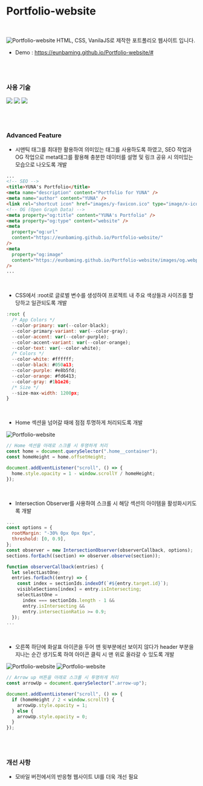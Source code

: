 # Portfolio-website

<br/>

![Portfolio-website](https://github.com/eunbaming/Portfolio-website/assets/110072947/d12305a4-bf7d-451a-9d3c-f3fc91c89b2c)
HTML, CSS, VanilaJS로 제작한 포트폴리오 웹사이트 입니다.

+ Demo : https://eunbaming.github.io/Portfolio-website/#

<br/>
<br/>

### 사용 기술 

<a href="#"><img src="https://img.shields.io/badge/HTML5-E34F26?style=flat-square&logo=HTML5&logoColor=white"/></a>
<a href="#"><img src="https://img.shields.io/badge/CSS3-1572B6?style=flat-square&logo=CSS3&logoColor=white"/></a>
<a href="#"><img src="https://img.shields.io/badge/JavaScript-F7DF1E?style=flat-square&logo=JavaScript&logoColor=white"/></a>

<br/>
<br/>

### Advanced Feature

+ 시맨틱 태그를 최대한 활용하여 의미있는 태그를 사용하도록 하였고, SEO 작업과 OG 작업으로 meta태그를 활용해 충분한 데이터를 설명 및 링크 공유 시 의미있는 모습으로 나오도록 개발

```html
...
<!-- SEO -->
<title>YUNA's Portfolio</title>
<meta name="description" content="Portfolio for YUNA" />
<meta name="author" content="YUNA" />
<link rel="shortcut icon" href="images/y-favicon.ico" type="image/x-icon" />
<!-- OG (Open Graph Data) -->
<meta property="og:title" content="YUNA's Portfolio" />
<meta property="og:type" content="website" />
<meta
  property="og:url"
  content="https://eunbaming.github.io/Portfolio-website/"
/>
<meta
  property="og:image"
  content="https://eunbaming.github.io/Portfolio-website/images/og.webp"
/>
...
```

<br/>

+ CSS에서 :root로 글로벌 변수를 생성하여 프로젝트 내 주요 색상들과 사이즈를 할당하고 일관되도록 개발

```javascript
:root {
  /* App Colors */
  --color-primary: var(--color-black);
  --color-primary-variant: var(--color-gray);
  --color-accent: var(--color-purple);
  --color-accent-variant: var(--color-orange);
  --color-text: var(--color-white);
  /* Colors */
  --color-white: #ffffff;
  --color-black: #050a13;
  --color-purple: #e8b5fd;
  --color-orange: #fd6413;
  --color-gray: #1b1e26;
  /* Size */
  --size-max-width: 1200px;
}
```

<br/>

+ Home 섹션을 넘어갈 때에 점점 투명하게 처리되도록 개발

![Portfolio-website](https://github.com/eunbaming/Portfolio-website/assets/110072947/8fb230d4-f68f-4929-ac4d-823f1e984059)
```javascript
// Home 섹션을 아래로 스크롤 시 투명하게 처리
const home = document.querySelector(".home__container");
const homeHeight = home.offsetHeight;

document.addEventListener("scroll", () => {
  home.style.opacity = 1 - window.scrollY / homeHeight;
});
```

<br/>

+ Intersection Observer를 사용하여 스크롤 시 해당 섹션의 아이템을 활성화시키도록 개발

```javascript
...
const options = {
  rootMargin: "-30% 0px 0px 0px",
  threshold: [0, 0.9],
};
const observer = new IntersectionObserver(observerCallback, options);
sections.forEach((section) => observer.observe(section));

function observerCallback(entries) {
  let selectLastOne;
  entries.forEach((entry) => {
    const index = sectionIds.indexOf(`#${entry.target.id}`);
    visibleSections[index] = entry.isIntersecting;
    selectLastOne =
      index === sectionIds.length - 1 &&
      entry.isIntersecting &&
      entry.intersectionRatio >= 0.9;
  });
...
```

<br/>

+ 오른쪽 하단에 화살표 아이콘을 두어 맨 윗부분에선 보이지 않다가 header 부분을 지나는 순간 생기도록 하여 아이콘 클릭 시 맨 위로 올라갈 수 있도록 개발

![Portfolio-website](https://github.com/eunbaming/Portfolio-website/assets/110072947/d12305a4-bf7d-451a-9d3c-f3fc91c89b2c)
![Portfolio-website](https://github.com/eunbaming/Portfolio-website/assets/110072947/20ee6b6f-1fda-4804-aff8-c263103eafa9)
```javascript
// Arrow up 버튼을 아래로 스크롤 시 투명하게 처리
const arrowUp = document.querySelector(".arrow-up");

document.addEventListener("scroll", () => {
  if (homeHeight / 2 < window.scrollY) {
    arrowUp.style.opacity = 1;
  } else {
    arrowUp.style.opacity = 0;
  }
});
```

<br/>
<br/>

### 개선 사항

+ 모바일 버전에서의 반응형 웹사이트 UI를 더욱 개선 필요

